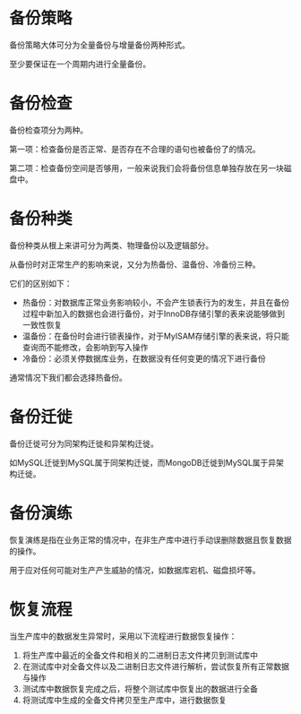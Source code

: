 # 备份策略

备份策略大体可分为全量备份与增量备份两种形式。

至少要保证在一个周期内进行全量备份。



# 备份检查

备份检查项分为两种。

第一项：检查备份是否正常、是否存在不合理的语句也被备份了的情况。

第二项：检查备份空间是否够用，一般来说我们会将备份信息单独存放在另一块磁盘中。



# 备份种类

备份种类从根上来讲可分为两类、物理备份以及逻辑部分。

从备份时对正常生产的影响来说，又分为热备份、温备份、冷备份三种。

它们的区别如下：

- 热备份：对数据库正常业务影响较小，不会产生锁表行为的发生，并且在备份过程中新加入的数据也会进行备份，对于InnoDB存储引擎的表来说能够做到一致性恢复
- 温备份：在备份时会进行锁表操作，对于MyISAM存储引擎的表来说，将只能查询而不能修改，会影响到写入操作
- 冷备份：必须关停数据库业务，在数据没有任何变更的情况下进行备份

通常情况下我们都会选择热备份。



# 备份迁徙

备份迁徙可分为同架构迁徙和异架构迁徙。

如MySQL迁徙到MySQL属于同架构迁徙，而MongoDB迁徙到MySQL属于异架构迁徙。



# 备份演练

恢复演练是指在业务正常的情况中，在非生产库中进行手动误删除数据且恢复数据的操作。

用于应对任何可能对生产产生威胁的情况，如数据库宕机、磁盘损坏等。



# 恢复流程

当生产库中的数据发生异常时，采用以下流程进行数据恢复操作：

1. 将生产库中最近的全备文件和相关的二进制日志文件拷贝到测试库中
2. 在测试库中对全备文件以及二进制日志文件进行解析，尝试恢复所有正常数据与操作
3. 测试库中数据恢复完成之后，将整个测试库中恢复出的数据进行全备
4. 将测试库中生成的全备文件拷贝至生产库中，进行数据恢复